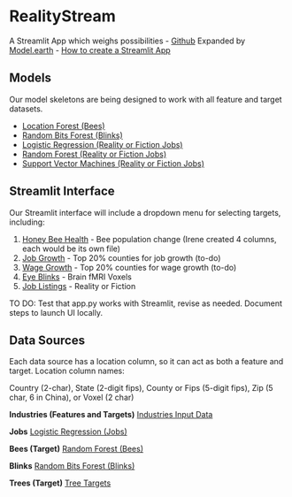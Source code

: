 # RealityStream
A Streamlit App which weighs possibilities - <a href="https://github.com/ModelEarth/RealityStream/">Github</a>
Expanded by <a href="https://Model.earth">Model.earth</a> - <a href="https://docs.streamlit.io/get-started/tutorials/create-an-app">How to create a Streamlit App</a>
<!-- For ML Classification. -->

## Models

Our model skeletons are being designed to work with all feature and target datasets.

- [Location Forest (Bees)](models/location-forest)
- [Random Bits Forest (Blinks)](models/random-bits-forest)
- [Logistic Regression (Reality or Fiction Jobs)](models/reality-or-fiction)
- [Random Forest (Reality or Fiction Jobs)](models/reality-or-fiction)
- [Support Vector Machines (Reality or Fiction Jobs)](models/reality-or-fiction)

## Streamlit Interface

Our Streamlit interface will include a dropdown menu for selecting targets, including:
1. [Honey Bee Health](output/bees/) - Bee population change (Irene created 4 columns, each would be its own file)
2. [Job Growth](input/industries/) - Top 20% counties for job growth (to-do)
3. [Wage Growth](input/industries/) - Top 20% counties for wage growth (to-do)
4. [Eye Blinks](output/blinks/) - Brain fMRI Voxels
5. [Job Listings](output/jobs/) - Reality or Fiction

TO DO: Test that app.py works with Streamlit, revise as needed. Document steps to launch UI locally.


## Data Sources

Each data source has a location column, so it can act as both a feature and target. Location column names:

Country (2-char), State (2-digit fips), County or Fips (5-digit fips), Zip (5 char, 6 in China), or Voxel (2 char)

**Industries (Features and Targets)**
<a href="input/industries/">Industries Input Data</a>

**Jobs**
<a href="models/reality-or-fiction/">Logistic Regression (Jobs)</a>

**Bees (Target)**
<a href="input/bees/">Random Forest (Bees)</a>

**Blinks**
<a href="models/random-bits-forest/">Random Bits Forest (Blinks)</a><br>

**Trees (Target)**
[Tree Targets](input/trees/)